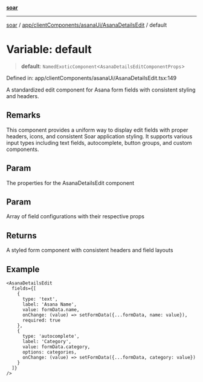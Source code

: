 [**soar**](../../../../../README.md)

***

[soar](../../../../../modules.md) / [app/clientComponents/asanaUi/AsanaDetailsEdit](../README.md) / default

# Variable: default

> **default**: `NamedExoticComponent`\<`AsanaDetailsEditComponentProps`\>

Defined in: app/clientComponents/asanaUi/AsanaDetailsEdit.tsx:149

A standardized edit component for Asana form fields with consistent styling and headers.

## Remarks

This component provides a uniform way to display edit fields with proper headers,
icons, and consistent Soar application styling. It supports various input types
including text fields, autocomplete, button groups, and custom components.

## Param

The properties for the AsanaDetailsEdit component

## Param

Array of field configurations with their respective props

## Returns

A styled form component with consistent headers and field layouts

## Example

```tsx
<AsanaDetailsEdit
  fields={[
    {
      type: 'text',
      label: 'Asana Name',
      value: formData.name,
      onChange: (value) => setFormData({...formData, name: value}),
      required: true
    },
    {
      type: 'autocomplete',
      label: 'Category',
      value: formData.category,
      options: categories,
      onChange: (value) => setFormData({...formData, category: value})
    }
  ]}
/>
```

